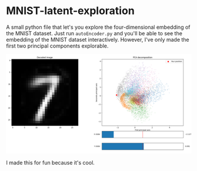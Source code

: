 # MNIST-latent-exploration
 A small python file that let's you explore the four-dimensional embedding of the MNIST dataset.
 Just run `autoEncoder.py` and you'll be able to see the embedding of the MNIST dataset interactively. However, I've only made the first two principal components explorable.

![Screenshot of the simple matplotlib interface](Screenshot.png)

I made this for fun because it's cool.